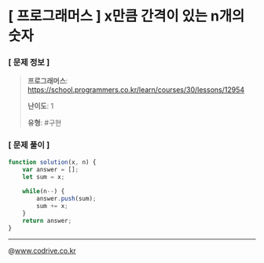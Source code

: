 # [ 프로그래머스 ] x만큼 간격이 있는 n개의 숫자

### [ 문제 정보 ]
> **프로그래머스**: https://school.programmers.co.kr/learn/courses/30/lessons/12954
> 
> **난이도**: 1
>
> **유형**: #구현


### [ 문제 풀이 ]
```JavaScript
function solution(x, n) {
    var answer = [];
    let sum = x;
    
    while(n--) {
        answer.push(sum);
        sum += x;
    }
    return answer;
}
```


---
@www.codrive.co.kr